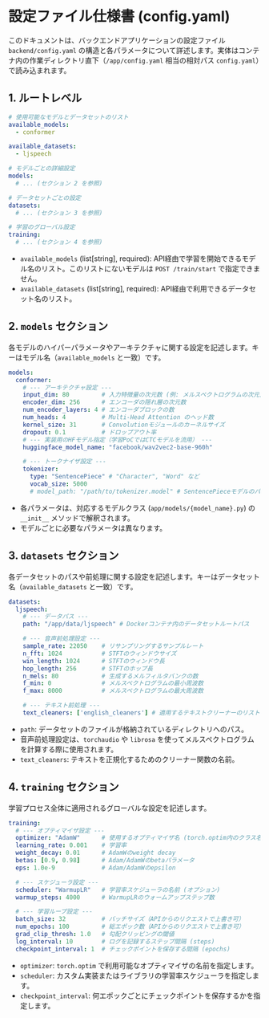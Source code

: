 # 設定ファイル仕様書 (config.yaml)

このドキュメントは、バックエンドアプリケーションの設定ファイル `backend/config.yaml` の構造と各パラメータについて詳述します。実体はコンテナ内の作業ディレクトリ直下（`/app/config.yaml` 相当の相対パス `config.yaml`）で読み込まれます。

## 1. ルートレベル

```yaml
# 使用可能なモデルとデータセットのリスト
available_models:
  - conformer

available_datasets:
  - ljspeech

# モデルごとの詳細設定
models:
  # ... (セクション 2 を参照)

# データセットごとの設定
datasets:
  # ... (セクション 3 を参照)

# 学習のグローバル設定
training:
  # ... (セクション 4 を参照)
```

-   `available_models` (list[string], required): API経由で学習を開始できるモデル名のリスト。このリストにないモデルは `POST /train/start` で指定できません。
-   `available_datasets` (list[string], required): API経由で利用できるデータセット名のリスト。

## 2. `models` セクション

各モデルのハイパーパラメータやアーキテクチャに関する設定を記述します。キーはモデル名（`available_models` と一致）です。

```yaml
models:
  conformer:
    # --- アーキテクチャ設定 ---
    input_dim: 80         # 入力特徴量の次元数 (例: メルスペクトログラムの次元)
    encoder_dim: 256      # エンコーダの隠れ層の次元数
    num_encoder_layers: 4 # エンコーダブロックの数
    num_heads: 4          # Multi-Head Attention のヘッド数
    kernel_size: 31       # Convolutionモジュールのカーネルサイズ
    dropout: 0.1          # ドロップアウト率
    # --- 実装用のHFモデル指定（学習PoCではCTCモデルを流用） ---
    huggingface_model_name: "facebook/wav2vec2-base-960h"

    # --- トークナイザ設定 ---
    tokenizer:
      type: "SentencePiece" # "Character", "Word" など
      vocab_size: 5000
      # model_path: "/path/to/tokenizer.model" # SentencePieceモデルのパス（任意）
```

-   各パラメータは、対応するモデルクラス (`app/models/{model_name}.py`) の `__init__` メソッドで解釈されます。
-   モデルごとに必要なパラメータは異なります。

## 3. `datasets` セクション

各データセットのパスや前処理に関する設定を記述します。キーはデータセット名（`available_datasets` と一致）です。

```yaml
datasets:
  ljspeech:
    # --- データパス ---
    path: "/app/data/ljspeech" # Dockerコンテナ内のデータセットルートパス

    # --- 音声前処理設定 ---
    sample_rate: 22050    # リサンプリングするサンプルレート
    n_fft: 1024           # STFTのウィンドウサイズ
    win_length: 1024      # STFTのウィンドウ長
    hop_length: 256       # STFTのホップ長
    n_mels: 80            # 生成するメルフィルタバンクの数
    f_min: 0              # メルスペクトログラムの最小周波数
    f_max: 8000           # メルスペクトログラムの最大周波数

    # --- テキスト前処理 ---
    text_cleaners: ['english_cleaners'] # 適用するテキストクリーナーのリスト
```

-   `path`: データセットのファイルが格納されているディレクトリへのパス。
-   音声前処理設定は、`torchaudio` や `librosa` を使ってメルスペクトログラムを計算する際に使用されます。
-   `text_cleaners`: テキストを正規化するためのクリーナー関数の名前。

## 4. `training` セクション

学習プロセス全体に適用されるグローバルな設定を記述します。

```yaml
training:
  # --- オプティマイザ設定 ---
  optimizer: "AdamW"      # 使用するオプティマイザ名 (torch.optim内のクラス名)
  learning_rate: 0.001    # 学習率
  weight_decay: 0.01      # AdamWのweight decay
  betas: [0.9, 0.98]      # Adam/AdamWのbetaパラメータ
  eps: 1.0e-9             # Adam/AdamWのepsilon

  # --- スケジューラ設定 ---
  scheduler: "WarmupLR"   # 学習率スケジューラの名前 (オプション)
  warmup_steps: 4000      # WarmupLRのウォームアップステップ数

  # --- 学習ループ設定 ---
  batch_size: 32          # バッチサイズ（APIからのリクエストで上書き可）
  num_epochs: 100         # 総エポック数（APIからのリクエストで上書き可）
  grad_clip_thresh: 1.0   # 勾配クリッピングの閾値
  log_interval: 10        # ログを記録するステップ間隔 (steps)
  checkpoint_interval: 1  # チェックポイントを保存する間隔 (epochs)
```

-   `optimizer`: `torch.optim` で利用可能なオプティマイザの名前を指定します。
-   `scheduler`: カスタム実装またはライブラリの学習率スケジューラを指定します。
-   `checkpoint_interval`: 何エポックごとにチェックポイントを保存するかを指定します。
